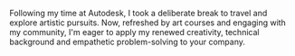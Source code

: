Following my time at Autodesk, I took a deliberate break to travel and explore artistic pursuits. Now, refreshed by art courses and engaging with my community, I'm eager to apply my renewed creativity, technical background and empathetic problem-solving to your company.